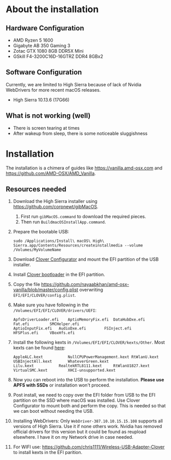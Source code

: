 # About the installation

## Hardware Configuration

- AMD Ryzen 5 1600
- Gigabyte AB 350 Gaming 3
- Zotac GTX 1080 8GB DDR5X Mini
- GSkill F4-3200C16D-16GTRZ DDR4 8GBx2

## Software Configuration

Currently, we are limited to High Sierra because of lack of Nvidia WebDrivers for more recent macOS releases.

- High Sierra 10.13.6 (17G66)

## What is not working (well)

- There is screen tearing at times
- After wakeup from sleep, there is some noticeable sluggishness

# Installation

The installation is a chimera of guides like https://vanilla.amd-osx.com and https://github.com/AMD-OSX/AMD_Vanilla.

## Resources needed

1. Download the High Sierra installer using https://github.com/corpnewt/gibMacOS.
    1. First run `gibMacOS.command` to download the required pieces.
    2. Then run `BuildmacOSInstallApp.command`.
    
2. Prepare the bootable USB:
   
    ```
    sudo /Applications/Install\ macOS\ High\ Sierra.app/Contents/Resources/createinstallmedia --volume /Volumes/MyVolumeName
    ```
    
3. Download [Clover Configurator](https://mackie100projects.altervista.org/download-clover-configurator/) and mount the EFI partition of the USB installer.

4. Install [Clover bootloader](https://github.com/CloverHackyColor/CloverBootloader/releases) in the EFI partition.

5. Copy the file https://github.com/nayaabkhan/amd-osx-vanilla/blob/master/config.plist overwriting `EFI/EFI/CLOVER/config.plist`.

6. Make sure you have following in the `/Volumes/EFI/EFI/CLOVER/drivers/UEFI`:

    ```
    ApfsDriverLoader.efi	AptioMemoryFix.efi	DataHubDxe.efi		Fat.efi			SMCHelper.efi
    AptioInputFix.efi	AudioDxe.efi		FSInject.efi		HFSPlus.efi		VBoxHfs.efi
    ```
 
7. Install the following kexts in `/Volumes/EFI/EFI/CLOVER/kexts/Other`. Most kexts can be found [here](https://1drv.ms/f/s!AiP7m5LaOED-m-J8-MLJGnOgAqnjGw):

    ```
    AppleALC.kext			NullCPUPowerManagement.kext	RtWlanU.kext			USBInjectAll.kext		WhateverGreen.kext
    Lilu.kext			RealtekRTL8111.kext		RtWlanU1827.kext		VirtualSMC.kext			XHCI-unsupported.kext
    ```
 
8. Now you can reboot into the USB to perform the installation. **Please use APFS with SSDs** or installation won't proceed.

9. Post install, we need to copy over the EFI folder from USB to the EFI partition on the SSD where macOS was installed. Use Clover Configurator to mount both and perform the copy. This is needed so that we can boot without needing the USB.

10. Installing WebDrivers: Only `WebDriver-387.10.10.15.15.108` supports all versions of High Sierra. Use it if none others work. Nvidia has removed official drivers for this version but it could be found as reupload elsewhere. I have it on my Network drive in case needed.

11. For WIFI use: https://github.com/chris1111/Wireless-USB-Adapter-Clover to install kexts in the EFI parition.
